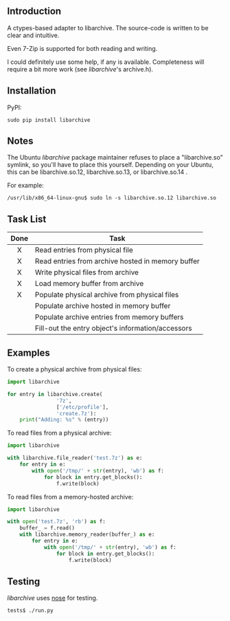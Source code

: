 Introduction
------------

A ctypes-based adapter to libarchive. The source-code is written to be clear 
and intuitive.

Even 7-Zip is supported for both reading and writing.

I could definitely use some help, if any is available. Completeness will 
require a bit more work (see *libarchive*'s archive.h).


Installation
------------

PyPI:

```
sudo pip install libarchive
```


Notes
-----

The Ubuntu *libarchive* package maintainer refuses to place a "libarchive.so" 
symlink, so you'll have to place this yourself. Depending on your Ubuntu, this 
can be libarchive.so.12, libarchive.so.13, or libarchive.so.14 .

For example:

```
/usr/lib/x86_64-linux-gnu$ sudo ln -s libarchive.so.12 libarchive.so
```


Task List
---------

| Done | Task |
|:----:| ---- |
| X | Read entries from physical file |
| X | Read entries from archive hosted in memory buffer |
| X | Write physical files from archive |
| X | Load memory buffer from archive |
| X | Populate physical archive from physical files |
|   | Populate archive hosted in memory buffer |
|   | Populate archive entries from memory buffers |
|   | Fill-out the entry object's information/accessors |


Examples
--------

To create a physical archive from physical files:

```python
import libarchive

for entry in libarchive.create(
                '7z', 
                ['/etc/profile'], 
                'create.7z'):
    print("Adding: %s" % (entry))
```

To read files from a physical archive:

```python
import libarchive

with libarchive.file_reader('test.7z') as e:
    for entry in e:
        with open('/tmp/' + str(entry), 'wb') as f:
            for block in entry.get_blocks():
                f.write(block)
```

To read files from a memory-hosted archive:

```python
import libarchive

with open('test.7z', 'rb') as f:
    buffer_ = f.read()
    with libarchive.memory_reader(buffer_) as e:
        for entry in e:
            with open('/tmp/' + str(entry), 'wb') as f:
                for block in entry.get_blocks():
                    f.write(block)
```


Testing
-------

*libarchive* uses [nose](https://nose.readthedocs.org) for testing.

```
tests$ ./run.py
```
